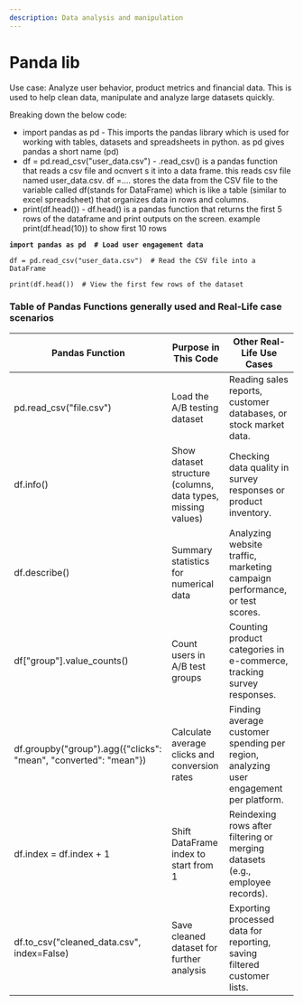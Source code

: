 ```yaml
---
description: Data analysis and manipulation
---
```


# Panda lib

Use case: Analyze user behavior, product metrics and financial data. This is used to help clean data, manipulate and analyze large datasets quickly.&#x20;

Breaking down the below code:

* import pandas as pd - This imports the pandas library which is used for working with tables,  datasets and spreadsheets in python. as pd gives pandas a short name (pd)
* df = pd.read\_csv("user\_data.csv") - .read\_csv() is a pandas function that reads a csv file and ocnvert s it into a data frame. this reads csv file named user\_data.csv. df =.... stores the data from the CSV file to the variable called df(stands for DataFrame) which is like a table (similar to excel spreadsheet) that organizes data in rows and columns.
* print(df.head()) - df.head() is a pandas function that returns the first 5 rows of the dataframe and print outputs on the screen. example print(df.head(10)) to show first 10 rows&#x20;

<pre><code><strong>import pandas as pd  # Load user engagement data
</strong>
df = pd.read_csv("user_data.csv")  # Read the CSV file into a DataFrame

print(df.head())  # View the first few rows of the dataset
</code></pre>

### Table of Pandas Functions generally used and Real-Life case scenarios

| **Pandas Function**                                              | **Purpose in This Code**                                     | **Other Real-Life Use Cases**                                                         |
| ---------------------------------------------------------------- | ------------------------------------------------------------ | ------------------------------------------------------------------------------------- |
| pd.read\_csv("file.csv")                                         | Load the A/B testing dataset                                 | Reading sales reports, customer databases, or stock market data.                      |
| df.info()                                                        | Show dataset structure (columns, data types, missing values) | Checking data quality in survey responses or product inventory.                       |
| df.describe()                                                    | Summary statistics for numerical data                        | Analyzing website traffic, marketing campaign performance, or test scores.            |
| df\["group"].value\_counts()                                     | Count users in A/B test groups                               | Counting product categories in e-commerce, tracking survey responses.                 |
| df.groupby("group").agg({"clicks": "mean", "converted": "mean"}) | Calculate average clicks and conversion rates                | Finding average customer spending per region, analyzing user engagement per platform. |
| df.index = df.index + 1                                          | Shift DataFrame index to start from 1                        | Reindexing rows after filtering or merging datasets (e.g., employee records).         |
| df.to\_csv("cleaned\_data.csv", index=False)                     | Save cleaned dataset for further analysis                    | Exporting processed data for reporting, saving filtered customer lists.               |

